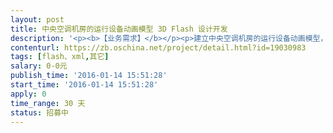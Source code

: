 ```yaml
---                
layout: post       
title: 中央空调机房的运行设备动画模型 3D Flash 设计开发           
description: '<p><b>【业务需求】</b></p><p>建立中央空调机房的运行设备动画模型，发布在网站上</p><p>Flash可以根据数值状态进行动画切换</p><p>Flash提供接口，加载XML文件</p><p><b>【人员要求】</b></p><p>熟练掌握flahs的设计和制作，具备工业产品（楼宇自控系统，电力监控系统）方面的经验</p><p><b>【交付要求】</b></p><p>交付物分为三部分：1）3D模型；2）设备图；3）flash文件，带接口。</p><p><span style="color: rgb(51, 51, 51); font-size: 14px;"><b>【发票说明】</b></span><br></p><p><b>公司承接项目需要提供增值税专用发票，个人承接项目不需要提供发票，请竞标者知悉。</b></p><p>                        </p><p></p><p></p><p>                    </p>'     
contenturl: https://zb.oschina.net/project/detail.html?id=19030983      
tags: [flash、xml,其它]            
salary: 0-0元          
publish_time: '2016-01-14 15:51:28'         
start_time: '2016-01-14 15:51:28'           
apply: 0                   
time_range: 30 天              
status: 招募中                  
---                 
```


